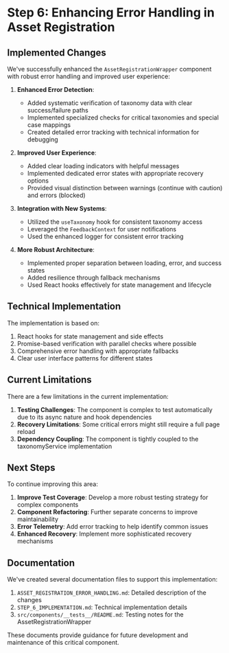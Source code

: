 # Step 6: Enhancing Error Handling in Asset Registration

## Implemented Changes

We've successfully enhanced the `AssetRegistrationWrapper` component with robust error handling and improved user experience:

1. **Enhanced Error Detection**:
   - Added systematic verification of taxonomy data with clear success/failure paths
   - Implemented specialized checks for critical taxonomies and special case mappings
   - Created detailed error tracking with technical information for debugging

2. **Improved User Experience**:
   - Added clear loading indicators with helpful messages
   - Implemented dedicated error states with appropriate recovery options
   - Provided visual distinction between warnings (continue with caution) and errors (blocked)

3. **Integration with New Systems**:
   - Utilized the `useTaxonomy` hook for consistent taxonomy access
   - Leveraged the `FeedbackContext` for user notifications
   - Used the enhanced logger for consistent error tracking

4. **More Robust Architecture**:
   - Implemented proper separation between loading, error, and success states
   - Added resilience through fallback mechanisms
   - Used React hooks effectively for state management and lifecycle

## Technical Implementation

The implementation is based on:

1. React hooks for state management and side effects
2. Promise-based verification with parallel checks where possible
3. Comprehensive error handling with appropriate fallbacks
4. Clear user interface patterns for different states

## Current Limitations

There are a few limitations in the current implementation:

1. **Testing Challenges**: The component is complex to test automatically due to its async nature and hook dependencies
2. **Recovery Limitations**: Some critical errors might still require a full page reload
3. **Dependency Coupling**: The component is tightly coupled to the taxonomyService implementation

## Next Steps

To continue improving this area:

1. **Improve Test Coverage**: Develop a more robust testing strategy for complex components
2. **Component Refactoring**: Further separate concerns to improve maintainability
3. **Error Telemetry**: Add error tracking to help identify common issues
4. **Enhanced Recovery**: Implement more sophisticated recovery mechanisms

## Documentation

We've created several documentation files to support this implementation:

1. `ASSET_REGISTRATION_ERROR_HANDLING.md`: Detailed description of the changes
2. `STEP_6_IMPLEMENTATION.md`: Technical implementation details
3. `src/components/__tests__/README.md`: Testing notes for the AssetRegistrationWrapper

These documents provide guidance for future development and maintenance of this critical component.